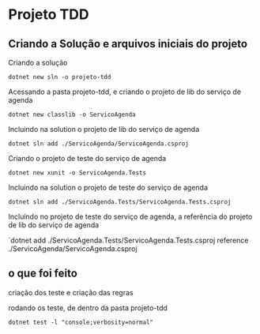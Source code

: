 # Projeto TDD

## Criando a Solução e arquivos iniciais do projeto

Criando a solução

`dotnet new sln -o projeto-tdd`

Acessando a pasta projeto-tdd, e criando o projeto de lib do serviço de agenda

`dotnet new classlib -o ServicoAgenda`

Incluindo na solution o projeto de lib do serviço de agenda

`dotnet sln add ./ServicoAgenda/ServicoAgenda.csproj`

Criando o projeto de teste do serviço de agenda

`dotnet new xunit -o ServicoAgenda.Tests`

Incluindo na solution o projeto de teste do serviço de agenda

`dotnet sln add ./ServicoAgenda.Tests/ServicoAgenda.Tests.csproj`

Incluíndo no projeto de teste do serviço de agenda, a referência do projeto de lib do serviço de agenda

`dotnet add ./ServicoAgenda.Tests/ServicoAgenda.Tests.csproj reference ./ServicoAgenda/ServicoAgenda.csproj

## o que foi feito

criação dos teste e criação das regras

rodando os teste, de dentro da pasta projeto-tdd

`dotnet test -l "console;verbosity=normal"`
